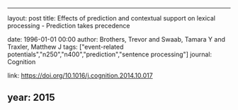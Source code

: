 ---
layout: post
title: Effects of prediction and contextual support on lexical processing - Prediction takes precedence

date: 1996-01-01 00:00
author: Brothers, Trevor and Swaab, Tamara Y and Traxler, Matthew J
tags: ["event-related potentials","n250","n400","prediction","sentence processing"]
journal: Cognition

link: https://doi.org/10.1016/j.cognition.2014.10.017

year: 2015
-----